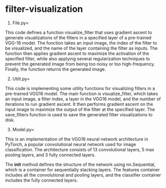 # filter-visualization

1. File.py=

This code defines a function visualize_filter that uses gradient ascent to generate visualizations of the filters in a specified layer of a pre-trained VGG-16 model. The function takes an input image, the index of the filter to be visualized, and the name of the layer containing the filter as inputs. The function then applies gradient ascent to maximize the activation of the specified filter, while also applying several regularization techniques to prevent the generated image from being too noisy or too high-frequency. Finally, the function returns the generated image.

2. Utilt.py=

This code is implementing some utility functions for visualizing filters in a pre-trained VGG16 model. The main function is visualize_filter, which takes an input image, a filter index, a layer in the VGG16 model, and the number of iterations to run gradient ascent. It then performs gradient ascent on the input image to maximize the output of the filter at the specified layer. The save_filters function is used to save the generated filter visualizations to disk.

3. Model.py=

This is an implementation of the VGG16 neural network architecture in PyTorch, a popular convolutional neural network used for image classification. The architecture consists of 13 convolutional layers, 5 max pooling layers, and 3 fully connected layers.

The __init__ method defines the structure of the network using nn.Sequential, which is a container for sequentially stacking layers. The features container includes all the convolutional and pooling layers, and the classifier container includes the fully connected layers.

